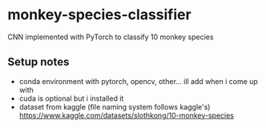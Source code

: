 # monkey-species-classifier
CNN implemented with PyTorch to classify 10 monkey species

## Setup notes
- conda environment with pytorch, opencv, other... ill add when i come up with
- cuda is optional but i installed it
- dataset from kaggle (file naming system follows kaggle's) https://www.kaggle.com/datasets/slothkong/10-monkey-species
